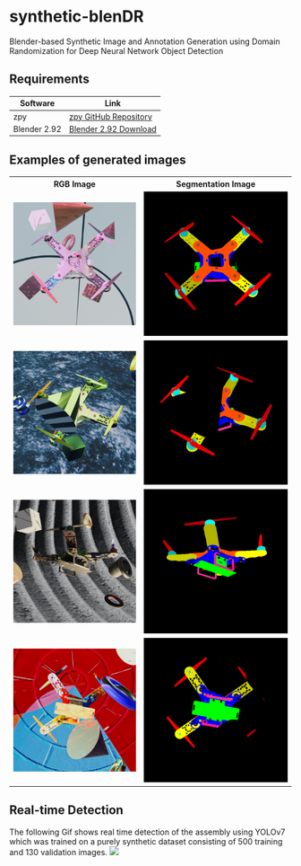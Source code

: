 # synthetic-blenDR
Blender-based Synthetic Image and Annotation Generation using Domain Randomization for Deep Neural Network Object Detection

## Requirements

| Software | Link |
| ------ | ------ |
| zpy | [zpy GitHub Repository](https://github.com/ZumoLabs/zpy) |
| Blender 2.92 | [Blender 2.92 Download](https://download.blender.org/release/) |


## Examples of generated images

<table>
  <tr>
    <th>RGB Image</th>
    <th>Segmentation Image</th>
  </tr>
  <tr>
    <td align="center"><img src="/examples/rgb_image_001.png" alt="Image" style="width:100%;"></td>
    <td align="center"><img src="/examples/iseg_image_001.png" alt="Image" style="width:100%;"></td>
  </tr>
  <tr>
    <td align="center"><img src="/examples/rgb_image_002.png" alt="Image" style="width:100%;"></td>
    <td align="center"><img src="/examples/iseg_image_002.png" alt="Image" style="width:100%;"></td>
  </tr>
  <tr>
    <td align="center"><img src="/examples/rgb_image_003.png" alt="Image" style="width:100%;"></td>
    <td align="center"><img src="/examples/iseg_image_003.png" alt="Image" style="width:100%;"></td>
  </tr>
  <tr>
    <td align="center"><img src="/examples/rgb_image_004.png" alt="Image" style="width:100%;"></td>
    <td align="center"><img src="/examples/iseg_image_004.png" alt="Image" style="width:100%;"></td>
  </tr>
</table>

## Real-time Detection
The following Gif shows real time detection of the assembly using YOLOv7 which was trained on a purely synthetic dataset consisting of 500 training and 130 validation images.
<img src="/examples/detection.gif">
